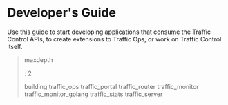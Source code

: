 Developer's Guide
=================

Use this guide to start developing applications that consume the Traffic
Control APIs, to create extensions to Traffic Ops, or work on Traffic
Control itself.

> maxdepth
>
> :   2
>
> building traffic\_ops traffic\_portal traffic\_router traffic\_monitor
> traffic\_monitor\_golang traffic\_stats traffic\_server
